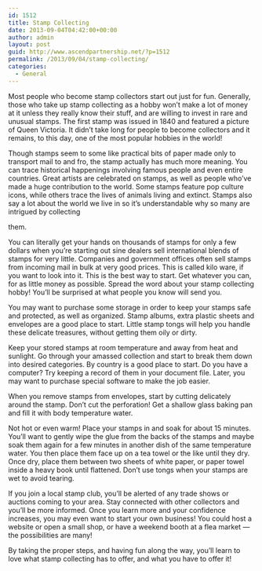 ```yaml
---
id: 1512
title: Stamp Collecting
date: 2013-09-04T04:42:00+00:00
author: admin
layout: post
guid: http://www.ascendpartnership.net/?p=1512
permalink: /2013/09/04/stamp-collecting/
categories:
  - General
---
```

Most people who become stamp collectors start out just for fun. Generally, those who take up stamp collecting as a hobby won’t make a lot of money at it unless they really know their stuff, and are willing to invest in rare and unusual stamps. The first stamp was issued in 1840 and featured a picture of Queen Victoria. It didn’t take long for people to become collectors and it remains, to this day, one of the most popular hobbies in the world!

Though stamps seem to some like practical bits of paper made only to transport mail to and fro, the stamp actually has much more meaning. You can trace historical happenings involving famous people and even entire countries. Great artists are celebrated on stamps, as well as people who’ve made a huge contribution to the world. Some stamps feature pop culture icons, while others trace the lives of animals living and extinct. Stamps also say a lot about the world we live in so it’s understandable why so many are intrigued by collecting
  
them.

You can literally get your hands on thousands of stamps for only a few dollars when you&#8217;re starting out sine dealers sell international blends of stamps for very little. Companies and government offices often sell stamps from incoming mail in bulk at very good prices. This is called kilo ware, if you want to look into it. This is the best way to start. Get whatever you can, for as little money as possible. Spread the word about your stamp collecting hobby! You’ll be surprised at what people you know will send you.

You may want to purchase some storage in order to keep your stamps safe and protected, as well as organized. Stamp albums, extra plastic sheets and envelopes are a good place to start. Little stamp tongs will help you handle these delicate treasures, without getting them oily or dirty.

Keep your stored stamps at room temperature and away from heat and sunlight. Go through your amassed collection and start to break them down into desired categories. By country is a good place to start. Do you have a computer? Try keeping a record of them in your document file. Later, you may want to purchase special software to make the job easier.

When you remove stamps from envelopes, start by cutting delicately around the stamp. Don’t cut the perforation! Get a shallow glass baking pan and fill it with body temperature water.

Not hot or even warm! Place your stamps in and soak for about 15 minutes. You’ll want to gently wipe the glue from the backs of the stamps and maybe soak them again for a few minutes in another dish of the same temperature water. You then place them face up on a tea towel or the like until they dry. Once dry, place them between two sheets of white paper, or paper towel inside a heavy book until flattened. Don’t use tongs when your stamps are wet to avoid tearing.

If you join a local stamp club, you’ll be alerted of any trade shows or auctions coming to your area. Stay connected with other collectors and you’ll be more informed. Once you learn more and your confidence increases, you may even want to start your own business! You could host a website or open a small shop, or have a weekend booth at a flea market &#8212; the possibilities are many!

By taking the proper steps, and having fun along the way, you’ll learn to love what stamp collecting has to offer, and what you have to offer it!